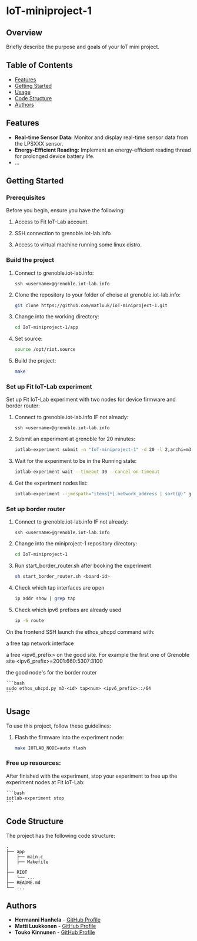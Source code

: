 # IoT-miniproject-1

## Overview

Briefly describe the purpose and goals of your IoT mini project.

## Table of Contents

- [Features](#features)
- [Getting Started](#getting-started)
- [Usage](#usage)
- [Code Structure](#code-structure)
- [Authors](#authors)

## Features

- **Real-time Sensor Data:** Monitor and display real-time sensor data from the LPSXXX sensor.
- **Energy-Efficient Reading:** Implement an energy-efficient reading thread for prolonged device battery life.
- ...

## Getting Started

### Prerequisites

Before you begin, ensure you have the following:

1. Access to Fit IoT-Lab account.

2. SSH connection to grenoble.iot-lab.info

3. Access to virtual machine running some linux distro.

### Build the project

1. Connect to grenoble.iot-lab.info:

    ```batch
    ssh <username>@grenoble.iot-lab.info
    ```

2. Clone the repository to your folder of choise at grenoble.iot-lab.info:

    ```bash
    git clone https://github.com/matluuk/IoT-miniproject-1.git
    ```

3. Change into the working directory:

    ```bash
    cd IoT-miniproject-1/app
    ```

4. Set source:

    ```bash
    source /opt/riot.source
    ```

5. Build the project:

    ```bash
    make
    ```


### Set up Fit IoT-Lab experiment

Set up Fit IoT-Lab experiment with two nodes for device firmware and border router:

1. Connect to grenoble.iot-lab.info IF not already:

    ```batch
    ssh <username>@grenoble.iot-lab.info
    ```

2. Submit an experiment at grenoble for 20 minutes:

    ```bash
    iotlab-experiment submit -n "IoT-miniproject-1" -d 20 -l 2,archi=m3:at86rf231+site=grenoble
    ```

3. Wait for the experiment to be in the Running state:

    ```bash
    iotlab-experiment wait --timeout 30 --cancel-on-timeout
    ```

4. Get the experiment nodes list:

    ```bash
    iotlab-experiment --jmespath="items[*].network_address | sort(@)" get --nodes
    ```

### Set up border router

1. Connect to grenoble.iot-lab.info IF not already:

    ```batch
    ssh <username>@grenoble.iot-lab.info
    ```

2. Change into the miniproject-1 repository directory:

    ```bash
    cd IoT-miniproject-1
    ```

3. Run start_border_router.sh after booking the experiment

    ```bash
    sh start_border_router.sh <board-id>
    ```

4. Check which tap interfaces are open

    ```bash
    ip addr show | grep tap
    ```

5. Check which ipv6 prefixes are already used

    ```bash
    ip -6 route
    ```

On the frontend SSH launch the ethos_uhcpd command with:

a free tap <num> network interface

a free <ipv6_prefix> on the good site. For example the first one of Grenoble site <ipv6_prefix>=2001:660:5307:3100

the good node's <id> for the border router

    ```bash
    sudo ethos_uhcpd.py m3-<id> tap<num> <ipv6_prefix>::/64
    ```

## Usage

To use this project, follow these guidelines:

1. Flash the firmware into the experiment node:

    ```bash
    make IOTLAB_NODE=auto flash
    ```

### Free up resources:

After finished with the experiment, stop your experiment to free up the experiment nodes at Fit IoT-Lab:

    ```bash
    iotlab-experiment stop
    ```


## Code Structure

The project has the following code structure:

```plaintext
.
├── app
│   ├── main.c
│   ├── Makefile
│   
├── RIOT
│   └── ...
├── README.md
└── ...
```

## Authors

- **Hermanni Hanhela** - [GitHub Profile](https://github.com/HHanhela)
- **Matti Luukkonen** - [GitHub Profile](https://github.com/matluuk)
- **Touko Kinnunen** - [GitHub Profile](https://github.com/toukokinnunen)

